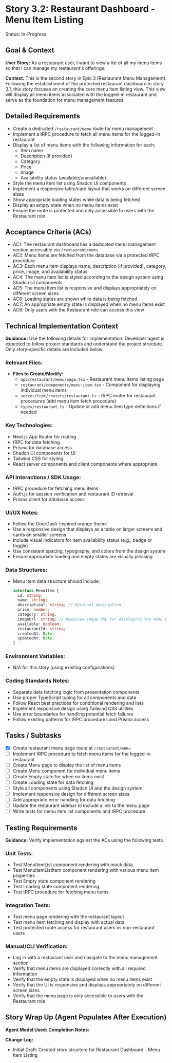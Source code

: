 # Story 3.2: Restaurant Dashboard - Menu Item Listing

Status: In-Progress

## Goal & Context

**User Story:** As a restaurant user, I want to view a list of all my menu items so that I can manage my restaurant's offerings.

**Context:** This is the second story in Epic 3 (Restaurant Menu Management). Following the establishment of the protected restaurant dashboard in story 3.1, this story focuses on creating the core menu item listing view. This view will display all menu items associated with the logged-in restaurant and serve as the foundation for menu management features.

## Detailed Requirements

- Create a dedicated `/restaurant/menu` route for menu management
- Implement a tRPC procedure to fetch all menu items for the logged-in restaurant
- Display a list of menu items with the following information for each:
  - Item name
  - Description (if provided)
  - Category
  - Price
  - Image
  - Availability status (available/unavailable)
- Style the menu item list using Shadcn UI components
- Implement a responsive table/card layout that works on different screen sizes
- Show appropriate loading states while data is being fetched
- Display an empty state when no menu items exist
- Ensure the route is protected and only accessible to users with the Restaurant role

## Acceptance Criteria (ACs)

- AC1: The restaurant dashboard has a dedicated menu management section accessible via `/restaurant/menu`
- AC2: Menu items are fetched from the database via a protected tRPC procedure
- AC3: Each menu item displays name, description (if provided), category, price, image, and availability status
- AC4: The menu item list is styled according to the design system using Shadcn UI components
- AC5: The menu item list is responsive and displays appropriately on different screen sizes
- AC6: Loading states are shown while data is being fetched
- AC7: An appropriate empty state is displayed when no menu items exist
- AC8: Only users with the Restaurant role can access this view

## Technical Implementation Context

**Guidance:** Use the following details for implementation. Developer agent is expected to follow project standards and understand the project structure. Only story-specific details are included below.

### Relevant Files:

- **Files to Create/Modify:**
  - `app/restaurant/menu/page.tsx` - Restaurant menu items listing page
  - `restaurant/components/menu-item.tsx` - Component for displaying individual menu items
  - `server/trpc/routers/restaurant.ts` - tRPC router for restaurant procedures (add menu item fetch procedure)
  - `types/restaurant.ts` - Update or add menu item type definitions if needed

### Key Technologies:

- Next.js App Router for routing
- tRPC for data fetching
- Prisma for database access
- Shadcn UI components for UI
- Tailwind CSS for styling
- React server components and client components where appropriate

### API Interactions / SDK Usage:

- tRPC procedure for fetching menu items
- Auth.js for session verification and restaurant ID retrieval
- Prisma client for database access

### UI/UX Notes:

- Follow the DoorDash-inspired orange theme
- Use a responsive design that displays as a table on larger screens and cards on smaller screens
- Include visual indicators for item availability status (e.g., badge or toggle)
- Use consistent spacing, typography, and colors from the design system
- Ensure appropriate loading and empty states are visually pleasing

### Data Structures:

- Menu Item data structure should include:
  ```typescript
  interface MenuItem {
    id: string;
    name: string;
    description?: string; // Optional description
    price: number;
    category: string;
    imageUrl: string; // Required image URL for displaying the menu item
    available: boolean;
    restaurantId: string;
    createdAt: Date;
    updatedAt: Date;
  }
  ```

### Environment Variables:

- N/A for this story (using existing configurations)

### Coding Standards Notes:

- Separate data fetching logic from presentation components
- Use proper TypeScript typing for all components and data
- Follow React best practices for conditional rendering and lists
- Implement responsive design using Tailwind CSS utilities
- Use error boundaries for handling potential fetch failures
- Follow existing patterns for tRPC procedures and Prisma access

## Tasks / Subtasks

- [x] Create restaurant menu page route at `/restaurant/menu`
- [ ] Implement tRPC procedure to fetch menu items for the logged-in restaurant
- [ ] Create Menu page to display the list of menu items
- [ ] Create Menu component for individual menu items
- [ ] Create Empty state for when no items exist
- [ ] Create Loading state for data fetching
- [ ] Style all components using Shadcn UI and the design system
- [ ] Implement responsive design for different screen sizes
- [ ] Add appropriate error handling for data fetching
- [ ] Update the restaurant sidebar to include a link to the menu page
- [ ] Write tests for menu item list components and tRPC procedure

## Testing Requirements

**Guidance:** Verify implementation against the ACs using the following tests.

### Unit Tests:

- Test MenuItemList component rendering with mock data
- Test MenuItemListItem component rendering with various menu item properties
- Test Empty state component rendering
- Test Loading state component rendering
- Test tRPC procedure for fetching menu items

### Integration Tests:

- Test menu page rendering with the restaurant layout
- Test menu item fetching and display with actual data
- Test protected route access for restaurant users vs non-restaurant users

### Manual/CLI Verification:

- Log in with a restaurant user and navigate to the menu management section
- Verify that menu items are displayed correctly with all required information
- Verify that the empty state is displayed when no menu items exist
- Verify that the UI is responsive and displays appropriately on different screen sizes
- Verify that the menu page is only accessible to users with the Restaurant role

## Story Wrap Up (Agent Populates After Execution)

**Agent Model Used:**
**Completion Notes:**

**Change Log:**

- Initial Draft: Created story structure for Restaurant Dashboard - Menu Item Listing
